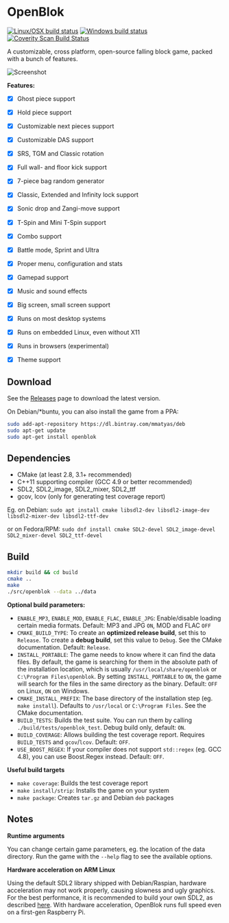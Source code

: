 OpenBlok
========

[![Linux/OSX build status](https://travis-ci.org/mmatyas/openblok.svg?branch=master)](https://travis-ci.org/mmatyas/openblok)
[![Windows build status](https://ci.appveyor.com/api/projects/status/github/mmatyas/openblok?svg=true&branch=master)](https://ci.appveyor.com/project/mmatyas/openblok)
[![Coverity Scan Build Status](https://scan.coverity.com/projects/10795/badge.svg)](https://scan.coverity.com/projects/mmatyas-openblok)

A customizable, cross platform, open-source falling block game, packed with a bunch of features.

![Screenshot](etc/promo/screenshot01.png)

**Features:**

- [x] Ghost piece support
- [x] Hold piece support
- [x] Customizable next pieces support
- [x] Customizable DAS support
- [x] SRS, TGM and Classic rotation
- [x] Full wall- and floor kick support
- [x] 7-piece bag random generator
- [x] Classic, Extended and Infinity lock support
- [x] Sonic drop and Zangi-move support
- [x] T-Spin and Mini T-Spin support
- [x] Combo support
- [x] Battle mode, Sprint and Ultra
- [x] Proper menu, configuration and stats
- [x] Gamepad support
- [x] Music and sound effects
- [x] Big screen, small screen support
- [x] Runs on most desktop systems
- [x] Runs on embedded Linux, even without X11
- [x] Runs in browsers (experimental)
- [x] Theme support


Download
--------

See the [Releases](https://github.com/mmatyas/openblok/releases) page to download the latest version.

On Debian/*buntu, you can also install the game from a PPA:

```sh
sudo add-apt-repository https://dl.bintray.com/mmatyas/deb
sudo apt-get update
sudo apt-get install openblok
```


Dependencies
------------

- CMake (at least 2.8, 3.1+ recommended)
- C++11 supporting compiler (GCC 4.9 or better recommended)
- SDL2, SDL2_image, SDL2_mixer, SDL2_ttf
- gcov, lcov (only for generating test coverage report)

Eg. on Debian: `sudo apt install cmake libsdl2-dev libsdl2-image-dev libsdl2-mixer-dev libsdl2-ttf-dev`

or on Fedora/RPM: `sudo dnf install cmake SDL2-devel SDL2_image-devel SDL2_mixer-devel SDL2_ttf-devel`


Build
-----

```sh
mkdir build && cd build
cmake ..
make
./src/openblok --data ../data
```

**Optional build parameters:**

- `ENABLE_MP3`, `ENABLE_MOD`, `ENABLE_FLAC`, `ENABLE_JPG`: Enable/disable loading certain media formats. Default: MP3 and JPG `ON`, MOD and FLAC `OFF`
- `CMAKE_BUILD_TYPE`: To create an **optimized release build**, set this to `Release`. To create a **debug build**, set this value to `Debug`. See the CMake documentation. Default: `Release`.
- `INSTALL_PORTABLE`: The game needs to know where it can find the data files. By default, the game is searching for them in the absolute path of the installation location, which is usually `/usr/local/share/openblok` or `C:\Program Files\openblok`. By setting `INSTALL_PORTABLE` to `ON`, the game will search for the files in the same directory as the binary. Default: `OFF` on Linux, `ON` on Windows.
- `CMAKE_INSTALL_PREFIX`: The base directory of the installation step (eg. `make install`). Defaults to `/usr/local` or `C:\Program Files`. See the CMake documentation.
- `BUILD_TESTS`: Builds the test suite. You can run them by calling `./build/tests/openblok_test`. Debug build only, default: `ON`.
- `BUILD_COVERAGE`: Allows building the test coverage report. Requires `BUILD_TESTS` and `gcov`/`lcov`. Default: `OFF`.
- `USE_BOOST_REGEX`: If your compiler does not support `std::regex` (eg. GCC 4.8), you can use Boost.Regex instead. Default: `OFF`.

**Useful build targets**

- `make coverage`: Builds the test coverage report
- `make install/strip`: Installs the game on your system
- `make package`: Creates `tar.gz` and Debian `deb` packages


Notes
-----

**Runtime arguments**

You can change certain game parameters, eg. the location of the data directory. Run the game with the `--help` flag to see the available options.

**Hardware acceleration on ARM Linux**

Using the default SDL2 library shipped with Debian/Raspian, hardware acceleration may not work properly, causing slowness and ugly graphics. For the best performance, it is recommended to build your own SDL2, as described [here](https://github.com/mmatyas/openblok/wiki/Custom-SDL2-build-for-ARM). With hardware acceleration, OpenBlok runs full speed even on a first-gen Raspberry Pi.
